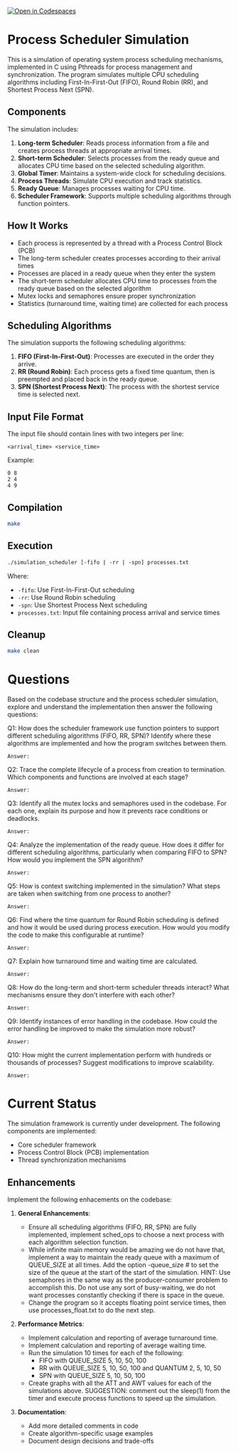 [![Open in Codespaces](https://classroom.github.com/assets/launch-codespace-2972f46106e565e64193e422d61a12cf1da4916b45550586e14ef0a7c637dd04.svg)](https://classroom.github.com/open-in-codespaces?assignment_repo_id=19001803)
# Process Scheduler Simulation

This is a simulation of operating system process scheduling mechanisms, implemented in C using Pthreads for process management and synchronization. The program simulates multiple CPU scheduling algorithms including First-In-First-Out (FIFO), Round Robin (RR), and Shortest Process Next (SPN).

## Components

The simulation includes:

1. **Long-term Scheduler**: Reads process information from a file and creates process threads at appropriate arrival times.
2. **Short-term Scheduler**: Selects processes from the ready queue and allocates CPU time based on the selected scheduling algorithm.
3. **Global Timer**: Maintains a system-wide clock for scheduling decisions.
4. **Process Threads**: Simulate CPU execution and track statistics.
5. **Ready Queue**: Manages processes waiting for CPU time.
6. **Scheduler Framework**: Supports multiple scheduling algorithms through function pointers.

## How It Works

- Each process is represented by a thread with a Process Control Block (PCB)
- The long-term scheduler creates processes according to their arrival times
- Processes are placed in a ready queue when they enter the system
- The short-term scheduler allocates CPU time to processes from the ready queue based on the selected algorithm
- Mutex locks and semaphores ensure proper synchronization
- Statistics (turnaround time, waiting time) are collected for each process

## Scheduling Algorithms

The simulation supports the following scheduling algorithms:

1. **FIFO (First-In-First-Out)**: Processes are executed in the order they arrive.
2. **RR (Round Robin)**: Each process gets a fixed time quantum, then is preempted and placed back in the ready queue.
3. **SPN (Shortest Process Next)**: The process with the shortest service time is selected next.

## Input File Format

The input file should contain lines with two integers per line:
```
<arrival_time> <service_time>
```

Example:
```
0 8
2 4
4 9
```

## Compilation

```bash
make
```

## Execution

```bash
./simulation_scheduler [-fifo | -rr | -spn] processes.txt
```

Where:
- `-fifo`: Use First-In-First-Out scheduling
- `-rr`: Use Round Robin scheduling
- `-spn`: Use Shortest Process Next scheduling
- `processes.txt`: Input file containing process arrival and service times

## Cleanup

```bash
make clean
```
# Questions

Based on the codebase structure and the process scheduler simulation, explore and understand the implementation then answer the following questions:

Q1: How does the scheduler framework use function pointers to support different scheduling algorithms (FIFO, RR, SPN)? Identify where these algorithms are implemented and how the program switches between them.
```
Answer:
```

Q2: Trace the complete lifecycle of a process from creation to termination. Which components and functions are involved at each stage?
```
Answer:
```

Q3: Identify all the mutex locks and semaphores used in the codebase. For each one, explain its purpose and how it prevents race conditions or deadlocks.
```
Answer:
```

Q4: Analyze the implementation of the ready queue. How does it differ for different scheduling algorithms, particularly when comparing FIFO to SPN? How would you implement the SPN algorithm? 
```
Answer:
```

Q5: How is context switching implemented in the simulation? What steps are taken when switching from one process to another?
```
Answer:
```

Q6: Find where the time quantum for Round Robin scheduling is defined and how it would be used during process execution. How would you modify the code to make this configurable at runtime?
```
Answer:
```

Q7: Explain how turnaround time and waiting time are calculated.
```
Answer:
```

Q8: How do the long-term and short-term scheduler threads interact? What mechanisms ensure they don't interfere with each other?
```
Answer:
```

Q9: Identify instances of error handling in the codebase. How could the error handling be improved to make the simulation more robust?
```
Answer:
```

Q10: How might the current implementation perform with hundreds or thousands of processes? Suggest modifications to improve scalability.
```
Answer:
```

# Current Status

The simulation framework is currently under development. The following components are implemented:

- Core scheduler framework
- Process Control Block (PCB) implementation
- Thread synchronization mechanisms

## Enhancements

Implement the following enhacements on the codebase:

1. **General Enhancements**:
   - Ensure all scheduling algorithms (FIFO, RR, SPN) are fully implemented, implement sched_ops to choose a next process with each algorithm selection function.
   - While infinite main memory would be amazing we do not have that, implement a way to maintain the ready queue with a maximum of QUEUE_SIZE at all times. Add the option -queue_size # to set the size of the queue at the start of the start of the simulation. HINT: Use semaphores in the same way as the producer-consumer problem to accomplish this. Do not use any sort of busy-waiting, we do not want processes constantly checking if there is space in the queue. 
   - Change the program so it accepts floating point service times, then use processes_float.txt to do the next step.

2. **Performance Metrics**:
   - Implement calculation and reporting of average turnaround time.
   - Implement calculation and reporting of average waiting time.
   - Run the simulation 10 times for each of the following:
        * FIFO with QUEUE_SIZE 5, 10, 50, 100
        * RR with QUEUE_SIZE 5, 10, 50, 100 and QUANTUM 2, 5, 10, 50
        * SPN with QUEUE_SIZE 5, 10, 50, 100
    - Create graphs with all the ATT and AWT values for each of the simulations above. SUGGESTION: comment out the sleep(1) from the timer and execute process functions to speed up the simulation.

4. **Documentation**:
   - Add more detailed comments in code
   - Create algorithm-specific usage examples
   - Document design decisions and trade-offs 